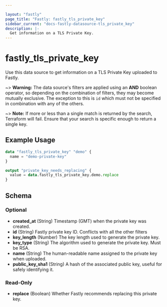 ```yaml
---

layout: "fastly"
page_title: "Fastly: fastly_tls_private_key"
sidebar_current: "docs-fastly-datasource-tls_private_key"
description: |-
  Get information on a TLS Private Key.
---
```


# fastly_tls_private_key

Use this data source to get information on a TLS Private Key uploaded to Fastly.

~> **Warning:** The data source's filters are applied using an **AND** boolean operator, so depending on the combination
 of filters, they may become mutually exclusive. The exception to this is `id` which must not be specified in combination
 with any of the others.

~> **Note:** If more or less than a single match is returned by the search, Terraform will fail. Ensure that your search
 is specific enough to return a single key.

## Example Usage

```terraform
data "fastly_tls_private_key" "demo" {
  name = "demo-private-key"
}

output "private_key_needs_replacing" {
  value = data.fastly_tls_private_key.demo.replace
}
```

<!-- schema generated by tfplugindocs -->
## Schema

### Optional

- **created_at** (String) Timestamp (GMT) when the private key was created.
- **id** (String) Fastly private key ID. Conflicts with all the other filters
- **key_length** (Number) The key length used to generate the private key.
- **key_type** (String) The algorithm used to generate the private key. Must be RSA.
- **name** (String) The human-readable name assigned to the private key when uploaded.
- **public_key_sha1** (String) A hash of the associated public key, useful for safely identifying it.

### Read-Only

- **replace** (Boolean) Whether Fastly recommends replacing this private key.